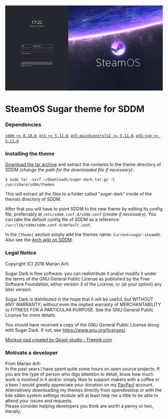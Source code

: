![Screenshot of the interface of the SteamOS Sugar theme for SDDM](Previews/Preview_default.png "The default interface of the SteamOS Sugar theme for SDDM")

# SteamOS Sugar theme for SDDM

### Dependencies

[`sddm >= 0.18.0`](https://github.com/sddm/sddm), [`qt5 >= 5.11.0`](http://doc.qt.io/qt-5/index.html), [`qt5-quickcontrols2 >= 5.11.0`](http://doc.qt.io/qt-5/qtquickcontrols2-index.html), [`qt5-svg >= 5.11.0`](https://doc.qt.io/qt-5/qtsvg-index.html)

### Installing the theme

[Download the tar archive](https://www.opendesktop.org/p/1272122) and extract the contents to the theme directory of SDDM *(change the path for the downloaded file if necessary)*:
```
$ sudo tar -xzvf ~/Downloads/sugar-dark.tar.gz -C /usr/share/sddm/themes
```
This will extract all the files to a folder called "sugar-dark" inside of the themes directory of SDDM.  

After that you will have to point SDDM to the new theme by editing its config file, preferrably at `/etc/sddm.conf.d/sddm.conf` *(create if necessary)*. You can take the default config file of SDDM as a reference: `/usr/lib/sddm/sddm.conf.d/default.conf`.  

In the `[Theme]` section simply add the themes name: `Current=sugar-steamOS`. Also see the [Arch wiki on SDDM](https://wiki.archlinux.org/index.php/SDDM).

### Legal Notice

Copyright (C) 2018 Marian Arlt.  

Sugar Dark is free software: you can redistribute it and/or modify it under the terms of the GNU General Public License as published by the Free Software Foundation, either version 3 of the License, or (at your option) any later version.  

Sugar Dark is distributed in the hope that it will be useful, but WITHOUT ANY WARRANTY; without even the implied warranty of MERCHANTABILITY or FITNESS FOR A PARTICULAR PURPOSE. See the GNU General Public License for more details.  

You should have received a copy of the GNU General Public License along with Sugar Dark. If not, see <https://www.gnu.org/licenses/>.

[Mockup psd created by Qeaql-studio - Freepik.com](https://www.freepik.com/free-photos-vectors/mockup)

### Motivate a developer

From Marian Arlt: \
In the past years I have spent quite some hours on open source projects. If you are the type of person who digs attention to detail, know how much work is involved in it and/or simply likes to support makers with a coffee or a beer I would greatly appreciate your donation on my [PayPayl](https://www.paypal.me/marianarlt) account.  
Alternatively downloading my themes directly from opendesktop or with the kde sddm system settings module will at least help me a little to be able to attend your issues and requests.  
Please consider helping developers you think are worth a penny or two, literally.
